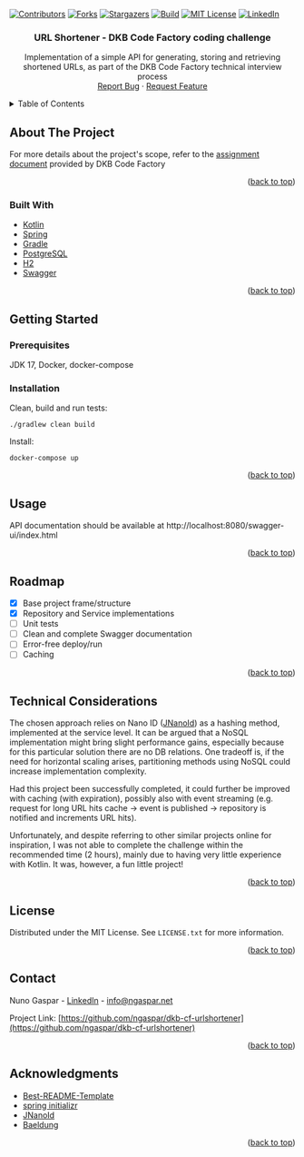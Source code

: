 <a name="readme-top"></a>

<!-- PROJECT SHIELDS -->
[![Contributors][contributors-shield]][contributors-url]
[![Forks][forks-shield]][forks-url]
[![Stargazers][stars-shield]][stars-url]
[![Build][build-shield]][build-url]
[![MIT License][license-shield]][license-url]
[![LinkedIn][linkedin-shield]][linkedin-url]

<div>
  <h3 align="center">URL Shortener - DKB Code Factory coding challenge</h3>
  <p align="center">
    Implementation of a simple API for generating, storing and retrieving shortened URLs,
    as part of the DKB Code Factory technical interview process
    <br />
    <a href="https://github.com/ngaspar/dkb-cf-urlshortener/issues">Report Bug</a>
    ·
    <a href="https://github.com/ngaspar/dkb-cf-urlshortener/issues">Request Feature</a>
  </p>
</div>



<!-- TABLE OF CONTENTS -->
<details>
  <summary>Table of Contents</summary>
  <ol>
    <li>
      <a href="#about-the-project">About The Project</a>
      <ul>
        <li><a href="#built-with">Built With</a></li>
      </ul>
    </li>
    <li>
      <a href="#getting-started">Getting Started</a>
      <ul>
        <li><a href="#prerequisites">Prerequisites</a></li>
        <li><a href="#installation">Installation</a></li>
      </ul>
    </li>
    <li><a href="#usage">Usage</a></li>
    <li><a href="#technicalconsiderations">Technical Considerations</a></li>
    <li><a href="#license">License</a></li>
    <li><a href="#contact">Contact</a></li>
    <li><a href="#acknowledgments">Acknowledgments</a></li>
  </ol>
</details>



<!-- ABOUT THE PROJECT -->
## About The Project

For more details about the project's scope, refer to the [assignment document][assignmentdoc-url]
provided by DKB Code Factory

<p align="right">(<a href="#readme-top">back to top</a>)</p>

### Built With

* [Kotlin][Kotlin-url]
* [Spring][Spring-url]
* [Gradle][Gradle-url]
* [PostgreSQL][PostgreSQL-url]
* [H2][H2-url]
* [Swagger][Swagger-url]

<p align="right">(<a href="#readme-top">back to top</a>)</p>

<!-- GETTING STARTED -->
## Getting Started

### Prerequisites

JDK 17, Docker, docker-compose

### Installation

Clean, build and run tests:
```
./gradlew clean build
```  

Install:
```
docker-compose up
```

<p align="right">(<a href="#readme-top">back to top</a>)</p>

<!-- USAGE EXAMPLES -->
## Usage

API documentation should be available at http://localhost:8080/swagger-ui/index.html

<p align="right">(<a href="#readme-top">back to top</a>)</p>

<!-- ROADMAP -->
## Roadmap

- [x] Base project frame/structure
- [x] Repository and Service implementations
- [ ] Unit tests
- [ ] Clean and complete Swagger documentation
- [ ] Error-free deploy/run
- [ ] Caching

<p align="right">(<a href="#readme-top">back to top</a>)</p>

<!-- TECHNICAL CONSIDERATIONS -->
## Technical Considerations

The chosen approach relies on Nano ID ([JNanoId](https://github.com/aventrix/jnanoid)) as a hashing method, implemented at the service level.
It can be argued that a NoSQL implementation might bring slight performance gains, especially because for this particular solution there are no DB relations. One tradeoff is, if the need for horizontal scaling arises, partitioning methods using NoSQL could increase implementation complexity.

Had this project been successfully completed, it could further be improved with caching (with expiration), possibly also with event streaming (e.g. request for long URL hits cache -> event is published -> repository is notified and increments URL hits).

Unfortunately, and despite referring to other similar projects online for inspiration, I was not able to complete the challenge within the recommended time (2 hours), mainly due to having very little experience with Kotlin. It was, however, a fun little project!

<p align="right">(<a href="#readme-top">back to top</a>)</p>

<!-- LICENSE -->
## License

Distributed under the MIT License. See `LICENSE.txt` for more information.

<p align="right">(<a href="#readme-top">back to top</a>)</p>

<!-- CONTACT -->
## Contact

Nuno Gaspar - [LinkedIn](https://linkedin.com/in/gasparnuno) - info@ngaspar.net

Project Link: [https://github.com/ngaspar/dkb-cf-urlshortener](https://github.com/ngaspar/dkb-cf-urlshortener)

<p align="right">(<a href="#readme-top">back to top</a>)</p>

<!-- ACKNOWLEDGMENTS -->
## Acknowledgments

* [Best-README-Template](https://github.com/othneildrew/Best-README-Template)
* [spring initializr](https://start.spring.io)
* [JNanoId](https://github.com/aventrix/jnanoid)
* [Baeldung](https://www.baeldung.com)

<p align="right">(<a href="#readme-top">back to top</a>)</p>


<!-- MARKDOWN LINKS & IMAGES -->
<!-- https://www.markdownguide.org/basic-syntax/#reference-style-links -->
[contributors-shield]: https://img.shields.io/github/contributors/ngaspar/dkb-cf-urlshortener.svg?style=for-the-badge
[contributors-url]: https://github.com/ngaspar/dkb-cf-urlshortener/graphs/contributors
[forks-shield]: https://img.shields.io/github/forks/ngaspar/dkb-cf-urlshortener.svg?style=for-the-badge
[forks-url]: https://github.com/ngaspar/dkb-cf-urlshortener/network/members
[stars-shield]: https://img.shields.io/github/stars/ngaspar/dkb-cf-urlshortener.svg?style=for-the-badge
[stars-url]: https://github.com/ngaspar/dkb-cf-urlshortener/stargazers
[license-shield]: https://img.shields.io/github/license/ngaspar/dkb-cf-urlshortener.svg?style=for-the-badge
[license-url]: https://github.com/ngaspar/dkb-cf-urlshortener/blob/main/LICENSE.txt
[linkedin-shield]: https://img.shields.io/badge/-LinkedIn-black.svg?style=for-the-badge&logo=linkedin&colorB=555
[linkedin-url]: https://linkedin.com/in/gasparnuno
[Kotlin-url]: https://kotlinlang.org/
[Spring-url]: https://spring.io/
[Gradle-url]: https://gradle.com/
[build-shield]: https://img.shields.io/circleci/project/github/badges/shields/main?style=for-the-badge
[build-url]: https://circleci.com/gh/badges/shields/tree/main
[assignmentdoc-url]: https://github.com/ngaspar/dkb-cf-urlshortener/docs/new_CodingChallenge_-_Handout_–_URL-Shortener.pdf
[PostgreSQL-url]: https://www.postgresql.org
[H2-url]: https://h2database.com
[Swagger-url]: https://swagger.io